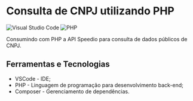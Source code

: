 # Consulta de CNPJ utilizando PHP

![Visual Studio Code](https://img.shields.io/badge/Visual%20Studio%20Code-0078d7.svg?style=for-the-badge&logo=visual-studio-code&logoColor=white) ![PHP](https://img.shields.io/badge/php-%23777BB4.svg?style=for-the-badge&logo=php&logoColor=white)

Consumindo com PHP a API Speedio para consulta de dados públicos de CNPJ.

## Ferramentas e Tecnologias

- VSCode - IDE;
- PHP - Linguagem de programação para desenvolvimento back-end;
- Composer - Gerenciamento de dependências.
